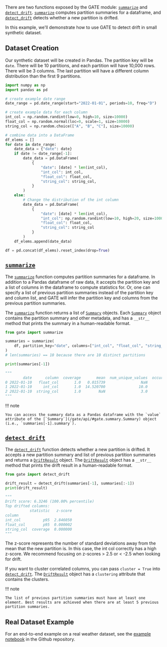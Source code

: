 There are two functions exposed by the GATE module: [`summarize`](/gate/api/#gate.summarize.summarize) and [`detect_drift`](/gate/api/#gate.drift.detect_drift). [`summarize`](/gate/api/#gate.summarize.summarize) computes partition summaries for a dataframe, and [`detect_drift`](/gate/api/#gate.drift.detect_drift) detects whether a new partition is drifted. 

In this example, we'll demonstrate how to use GATE to detect drift in small synthetic dataset. 

## Dataset Creation

Our synthetic dataset will be created in Pandas. The partition key will be `date`. There will be 10 partitions, and each partition will have 10,000 rows. There will be 3 columns. The last partition will have a different column distribution than the first 9 partitions.

```python
import numpy as np
import pandas as pd

# create example date range
date_range = pd.date_range(start="2022-01-01", periods=10, freq="D")

# create example data for each column
int_col = np.random.randint(low=0, high=10, size=10000)
float_col = np.random.normal(loc=0, scale=1, size=10000)
string_col = np.random.choice(["A", "B", "C"], size=10000)

# combine data into a DataFrame
df_elems = []
for date in date_range:
    date_data = {"date": date}
    if date != date_range[-1]:
        date_data = pd.DataFrame(
            {
                "date": [date] * len(int_col),
                "int_col": int_col,
                "float_col": float_col,
                "string_col": string_col,
            }
        )
    else:
        # Change the distribution of the int column
        date_data = pd.DataFrame(
            {
                "date": [date] * len(int_col),
                "int_col": np.random.randint(low=10, high=20, size=10000),
                "float_col": float_col,
                "string_col": string_col
            }
        )
    df_elems.append(date_data)

df = pd.concat(df_elems).reset_index(drop=True)
```

## [`summarize`](/gate/api/#gate.summarize.summarize)

The [`summarize`](/gate/api/#gate.summarize.summarize) function computes partition summaries for a dataframe. In addition to a Pandas dataframe of raw data, it accepts the partition key and a list of columns in the dataframe to compute statistics for. Or, one can specify a list of previous partition summaries instead of the partition key and column list, and GATE will infer the partition key and columns from the previous partition summaries.

The [`summarize`](/gate/api/#gate.summarize.summarize) function returns a list of [`Summary`](/gate/api/#gate.summary.Summary) objects. Each [`Summary`](/gate/api/#gate.summary.Summary) object contains the partition summary and other metadata, and has a `__str__` method that prints the summary in a human-readable format.


```python
from gate import summarize

summaries = summarize(
    df, partition_key="date", columns=["int_col", "float_col", "string_col"]
)
# len(summaries) == 10 because there are 10 distinct partitions

print(summaries[-1])

"""
        date      column  coverage       mean  num_unique_values  occurrence_ratio        p50        p95
0 2022-01-10   float_col       1.0   0.015739                NaN               NaN   0.019152   1.665352
1 2022-01-10     int_col       1.0  14.520700               10.0            0.1032  15.000000  19.000000
2 2022-01-10  string_col       1.0        NaN                3.0            0.3411        NaN        NaN
"""
```

!!! note

    You can access the summary data as a Pandas dataframe with the `value` attribute of the [`Summary`](/gate/api/#gate.summary.Summary) object (i.e., `summaries[-1].summary`).

## [`detect_drift`](/gate/api/#gate.drift.detect_drift)

The [`detect_drift`](/gate/api/#gate.drift.detect_drift) function detects whether a new partition is drifted. It accepts a new partition summary and list of previous partition summaries and returns a [`DriftResult`](/gate/api/#gate.drift.DriftResult) object. The [`DriftResult`](/gate/api/#gate.drift.DriftResult) object has a `__str__` method that prints the drift result in a human-readable format.

```python
from gate import detect_drift

drift_result = detect_drift(summaries[-1], summaries[:-1])
print(drift_result)

"""
Drift score: 6.3246 (100.00% percentile)
Top drifted columns:
           statistic   z-score
column                        
int_col          p95  2.846050
float_col        p95  0.000002
string_col  coverage  0.000000
"""
```

The z-score represents the number of standard deviations away from the mean that the new partition is. In this case, the int col correctly has a high z-score. We recommend focusing on z-scores > 2.5 or < -2.5 when looking for drift.

If you want to cluster correlated columns, you can pass `cluster = True` into [`detect_drift`](/gate/api/#gate.drift.detect_drift). The [`DriftResult`](/gate/api/#gate.drift.DriftResult) object has a `clustering` attribute that contains the clusters.

!!! note

    The list of previous partition summaries must have at least one element. Best results are achieved when there are at least 5 previous partition summaries.

## Real Dataset Example

For an end-to-end example on a real weather dataset, see the [example notebook](https://www.github.com/dm4ml/gate/blob/main/examples/weather.ipynb) in the Github repository.